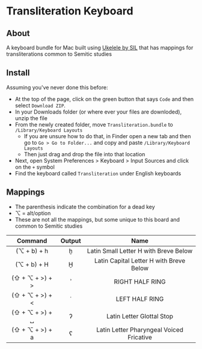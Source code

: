 # Transliteration Keyboard

## About

A keyboard bundle for Mac built using [Ukelele by SIL](https://software.sil.org/ukelele/) that has mappings for transliterations common to Semitic studies

## Install

Assuming you've never done this before:

- At the top of the page, click on the green button that says `Code` and then select `Download ZIP`.
- In your Downloads folder (or where ever your files are downloded), unzip the file
- From the newly created folder, move `Transliteration.bundle` to `/Library/Keyboard Layouts`
  - If you are unsure how to do that, in Finder open a new tab and then go to `Go > Go to Folder...` and copy and paste `/Library/Keyboard Layouts` 
  - Then just drag and drop the file into that location
- Next, open System Preferences > Keyboard > Input Sources and click on the `+` symbol
- Find the keyboard called `Transliteration` under English keyboards

## Mappings

- The parenthesis indicate the combination for a dead key
- ⌥ = alt/option
- These are not all the mappings, but some unique to this board and common to Semitic studies

| Command     | Output |Name|
| :---------: | :----: |:---:|
| (⌥ + b) + h | ḫ|Latin Small Letter H with Breve Below|
|(⌥ + b) + H|Ḫ |Latin Capital Letter H with Breve Below|
|(⇧ + ⌥ + >) + >| ʾ |RIGHT HALF RING|
|(⇧ + ⌥ + >) + <| ʿ  |LEFT HALF RING|
|(⇧ + ⌥ + >) +  ␣|ʔ|Latin Letter Glottal Stop|
|(⇧ + ⌥ + >) +  a|ʕ |Latin Letter Pharyngeal Voiced Fricative|

